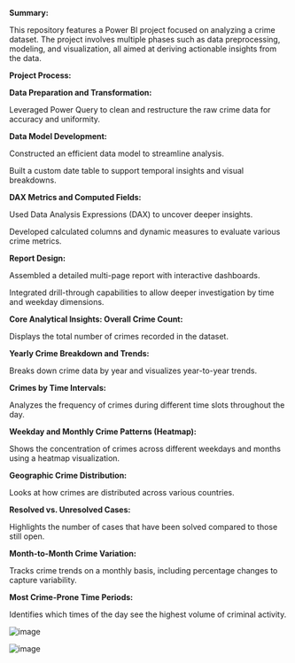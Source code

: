 **Summary:**

This repository features a Power BI project focused on analyzing a crime dataset. The project involves multiple phases such as data preprocessing, modeling, and visualization, all aimed at deriving actionable insights from the data.

**Project Process:**

**Data Preparation and Transformation:**


Leveraged Power Query to clean and restructure the raw crime data for accuracy and uniformity.

**Data Model Development:**

Constructed an efficient data model to streamline analysis.

Built a custom date table to support temporal insights and visual breakdowns.

**DAX Metrics and Computed Fields:**

Used Data Analysis Expressions (DAX) to uncover deeper insights.

Developed calculated columns and dynamic measures to evaluate various crime metrics.

**Report Design:**

Assembled a detailed multi-page report with interactive dashboards.

Integrated drill-through capabilities to allow deeper investigation by time and weekday dimensions.

**Core Analytical Insights:
Overall Crime Count:**

Displays the total number of crimes recorded in the dataset.

**Yearly Crime Breakdown and Trends:**

Breaks down crime data by year and visualizes year-to-year trends.

**Crimes by Time Intervals:**

Analyzes the frequency of crimes during different time slots throughout the day.

**Weekday and Monthly Crime Patterns (Heatmap):**

Shows the concentration of crimes across different weekdays and months using a heatmap visualization.

**Geographic Crime Distribution:**

Looks at how crimes are distributed across various countries.

**Resolved vs. Unresolved Cases:**

Highlights the number of cases that have been solved compared to those still open.

**Month-to-Month Crime Variation:**

Tracks crime trends on a monthly basis, including percentage changes to capture variability.

**Most Crime-Prone Time Periods:**

Identifies which times of the day see the highest volume of criminal activity.



![image](https://github.com/MuskanKhandelia/Crime_Analysis/assets/65664089/83fc0a43-3caf-4c55-9082-75cdade365ad)

![image](https://github.com/MuskanKhandelia/Crime_Analysis/assets/65664089/c0b0dcfe-2521-43ce-b50c-7e1e6e54e5a7)

